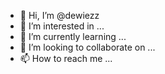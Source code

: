 - 👋 Hi, I’m @dewiezz
- 👀 I’m interested in ...
- 🌱 I’m currently learning ...
- 💞️ I’m looking to collaborate on ...
- 📫 How to reach me ...

<!---
dewiezz/dewiezz is a ✨ special ✨ repository because its `README.md` (this file) appears on your GitHub profile.
You can click the Preview link to take a look at your changes.
--->
